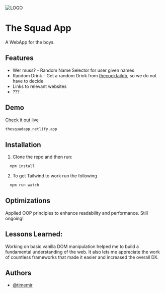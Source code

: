 ![LOGO](https://user-images.githubusercontent.com/84287747/199046954-3db166f2-0f0b-4a8f-8fde-765da1b02478.svg)

# The Squad App

A WebApp for the boys.

## Features

- Wer muss? - Random Name Selector for user given names
- Random Drink - Get a random Drink from [thecocktaildb](https://www.thecocktaildb.com/), so we do not have to decide
- Links to relevant websites
- ???

## Demo

[Check it out live](https://thesquadapp.netlify.app/)

```bash
thesquadapp.netlify.app
```

## Installation

1. Clone the repo and then run:

```bash
  npm install
```

2. To get Tailwind to work run the following
```bash
  npm run watch
```
## Optimizations

Applied OOP principles to enhance readability and performance. Still ongoing! 

## Lessons Learned:

Working on basic vanilla DOM manipulation helped me to build a fundamental understanding of the web. It also lets me appreciate the work of countless frameworks that made it easier and increased the overall DX.

## Authors

- [@timemir](https://www.github.com/timemir)
